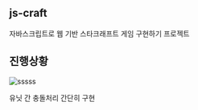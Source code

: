 ## js-craft

자바스크립트로 웹 기반 스타크래프트 게임 구현하기 프로젝트

## 진행상황
![sssss](https://user-images.githubusercontent.com/41279460/128754549-fc9d191d-fe8a-4b0e-98ab-dba2b24361b4.gif)


유닛 간 충돌처리 간단히 구현

